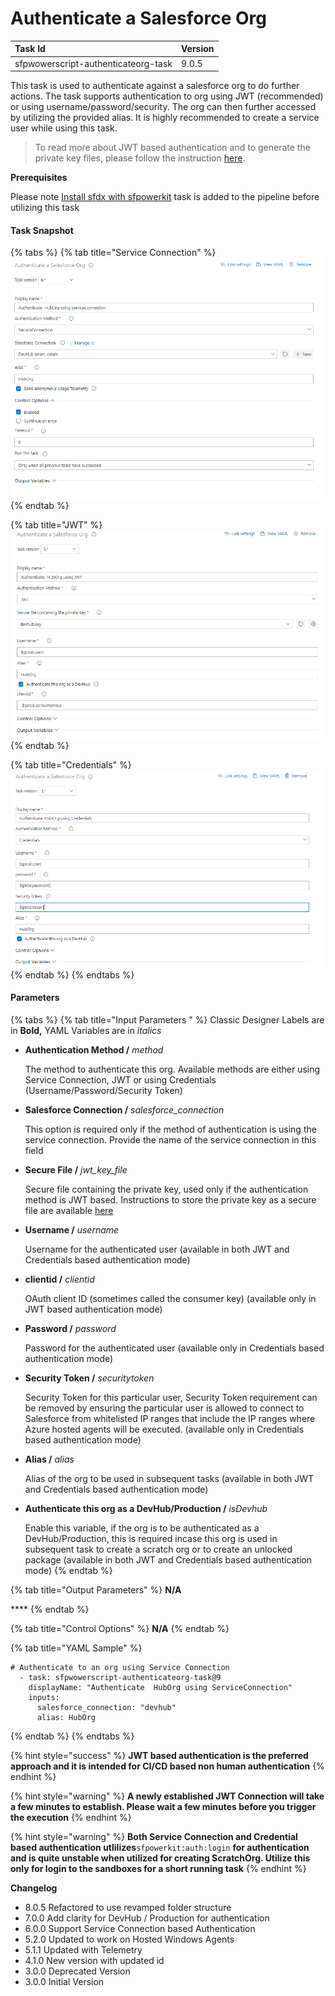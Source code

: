 # Authenticate a Salesforce Org

| Task Id | Version |
| :--- | :--- |
| sfpwowerscript-authenticateorg-task | 9.0.5 |

This task is used to authenticate against a salesforce org to do further actions. The task supports authentication to org using JWT \(recommended\) or using username/password/security. The org can then further accessed by utilizing the provided alias. It is highly recommended to create a service user while using this task.

> To read more about JWT based authentication and to generate the private key files, please follow the instruction [here](https://developer.salesforce.com/docs/atlas.en-us.sfdx_dev.meta/sfdx_dev/sfdx_dev_auth_jwt_flow.htm).

**Prerequisites**

Please note [Install sfdx with sfpowerkit](../utility-tasks/install-sfdx-cli-with-sfpowerkit.md)  task is added to the pipeline before utilizing this task

#### **Task Snapshot**

{% tabs %}
{% tab title="Service Connection" %}
![Authenticate a Salesforce Org using Service Connection](../../../.gitbook/assets/authenticate-a-salesforce-org-using-serviceconnection.png)
{% endtab %}

{% tab title="JWT" %}
![Authenticate a Salesforce Org using JWT](../../../.gitbook/assets/authenticate-a-salesforce-org-using-jwt.png)
{% endtab %}

{% tab title="Credentials" %}
![Authenticate a Salesforce Org using credentials](../../../.gitbook/assets/authenticate-a-salesforce-org-using-credentials.png)
{% endtab %}
{% endtabs %}

#### Parameters

{% tabs %}
{% tab title="Input Parameters " %}
Classic Designer Labels are in **Bold,**  YAML Variables are in _italics_

* **Authentication Method  /** _method_

  The method to authenticate this org. Available methods are either using Service Connection, JWT or using Credentials \(Username/Password/Security Token\)  

* **Salesforce Connection /**  _salesforce\_connection_

  
  This option is required only if the method of authentication is using the service connection. Provide the name of the service connection in this field  

* **Secure File /** _jwt\_key\_file_

  Secure file containing the private key, used only if the authentication method is JWT based. Instructions to store the private key as a secure file are available [here](https://docs.microsoft.com/en-us/azure/devops/pipelines/library/secure-files?view=azure-devops)  

* **Username /**  _username_

  Username for the authenticated user \(available in both JWT and Credentials based authentication mode\)  

* **clientid /** _clientid_

  OAuth client ID \(sometimes called the consumer key\) \(available only in JWT based authentication mode\)  

* **Password /** _password_

  Password for the authenticated user \(available only in Credentials based authentication mode\)  

* **Security Token /**  _securitytoken_

  Security Token for this particular user, Security Token requirement can be removed by ensuring the particular user is allowed to connect to Salesforce from whitelisted IP ranges that include the IP ranges where Azure hosted agents will be executed. \(available only in Credentials based authentication mode\)  

* **Alias /** _alias_

  Alias of the org to be used in subsequent tasks \(available in both JWT and Credentials based authentication mode\)  

* **Authenticate this org as a DevHub/Production /** _isDevhub_

  Enable this variable, if the org is to be authenticated as a DevHub/Production, this is required incase this org is used in subsequent task to create a scratch org or to create an unlocked package \(available in both JWT and Credentials based authentication mode\)
{% endtab %}

{% tab title="Output Parameters" %}
**N/A**

\*\*\*\*
{% endtab %}

{% tab title="Control Options" %}
**N/A**
{% endtab %}

{% tab title="YAML Sample" %}
```text
# Authenticate to an org using Service Connection
  - task: sfpwowerscript-authenticateorg-task@9
    displayName: "Authenticate  HubOrg using ServiceConnection"
    inputs:
      salesforce_connection: "devhub"
      alias: HubOrg
```
{% endtab %}
{% endtabs %}

{% hint style="success" %}
**JWT based authentication is the preferred approach and it is intended for CI/CD based non human authentication**
{% endhint %}

{% hint style="warning" %}
 **A newly established JWT Connection will take a few minutes to establish. Please wait a few minutes before you trigger the execution** 
{% endhint %}

{% hint style="warning" %}
**Both Service Connection and Credential based authentication  utlilizes**`sfpowerkit:auth:login` **for authentication and is quite unstable when utilized for creating ScratchOrg. Utilize this only for login to the sandboxes for a short running task**
{% endhint %}



**Changelog**

* 8.0.5 Refactored to use revamped folder structure
* 7.0.0 Add clarity for DevHub / Production for authentication
* 6.0.0 Support Service Connection based Authentication
* 5.2.0 Updated to work on Hosted Windows Agents
* 5.1.1 Updated with Telemetry
* 4.1.0 New version with updated id
* 3.0.0 Deprecated Version
* 3.0.0 Initial Version

